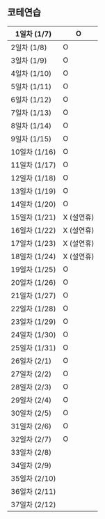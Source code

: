 ## 코테연습

1일차 (1/7) | O
----------|---|
2일차 (1/8) | O
3일차 (1/9) | O
4일차 (1/10) | O	
5일차 (1/11) | O	
6일차 (1/12) | O	
7일차 (1/13) | O	
8일차 (1/14) | O	
9일차 (1/15) | O	
10일차 (1/16) | O
11일차 (1/17) | O
12일차 (1/18) | O
13일차 (1/19) | O
14일차 (1/20) | O
15일차 (1/21) | X (설연휴)
16일차 (1/22) | X (설연휴)
17일차 (1/23) | X (설연휴)
18일차 (1/24) | X (설연휴)
19일차 (1/25) | O
20일차 (1/26) | O
21일차 (1/27) | O
22일차 (1/28) | O
23일차 (1/29) | O
24일차 (1/30) | O
25일차 (1/31) | O
26일차 (2/1) | O
27일차 (2/2) | O
28일차 (2/3) | O
29일차 (2/4) | O
30일차 (2/5) | O
31일차 (2/6) | O
32일차 (2/7) | O
33일차 (2/8) |
34일차 (2/9) |
35일차 (2/10) |
36일차 (2/11) |
37일차 (2/12) | 